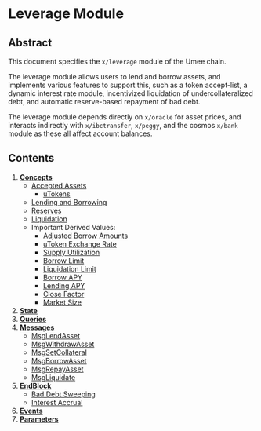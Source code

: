 # Leverage Module

## Abstract

This document specifies the `x/leverage` module of the Umee chain.

The leverage module allows users to lend and borrow assets, and implements various features to support this, such as a token accept-list, a dynamic interest rate module, incentivized liquidation of undercollateralized debt, and automatic reserve-based repayment of bad debt.

The leverage module depends directly on `x/oracle` for asset prices, and interacts indirectly with `x/ibctransfer`, `x/peggy`, and the cosmos `x/bank` module as these all affect account balances.

## Contents

1. **[Concepts](01_concepts.md)**
    - [Accepted Assets](01_concepts.md#Accepted-Assets)
        - [uTokens](01_concepts.md#uTokens)
    - [Lending and Borrowing](01_concepts.md#Lending-and-Borrowing)
    - [Reserves](01_concepts.md#Reserves)
    - [Liquidation](01_concepts.md#Liquidation)
    - Important Derived Values:
        - [Adjusted Borrow Amounts](01_concepts.md#Adjusted-Borrow-Amounts)
        - [uToken Exchange Rate](01_concepts.md#uToken-Exchange-Rate)
        - [Supply Utilization](01_concepts.md#Supply-Utilization)
        - [Borrow Limit](01_concepts.md#Borrow-Limit)
        - [Liquidation Limit](01_concepts.md#Liquidation-Limit)
        - [Borrow APY](01_concepts.md#Borrow-APY)
        - [Lending APY](01_concepts.md#Lending-APY)
        - [Close Factor](01_concepts.md#Close-Factor)
        - [Market Size](01_concepts.md#Market-Size)
2. **[State](02_state.md)**
3. **[Queries](03_queries.md)**
4. **[Messages](04_messages.md)**
    - [MsgLendAsset](04_messages.md#MsgLendAsset)
    - [MsgWithdrawAsset](04_messages.md#MsgWithdrawAsset)
    - [MsgSetCollateral](04_messages.md#MsgSetCollateral)
    - [MsgBorrowAsset](04_messages.md#MsgBorrowAsset)
    - [MsgRepayAsset](04_messages.md#MsgRepayAsset)
    - [MsgLiquidate](04_messages.md#MsgLiquidate)
5. **[EndBlock](05_endblock.md)**
    - [Bad Debt Sweeping](05_endblock.md#Sweep-Bad-Debt)
    - [Interest Accrual](05_endblock.md#Accrue-Interest)
6. **[Events](06_events.md)**
7. **[Parameters](07_params.md)**

